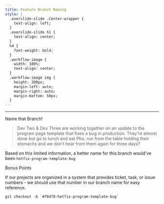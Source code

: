 ```yaml
---
title: Feature Branch Naming
style: |
  .exerslide-slide .Center-wrapper {
    text-align: left;
  }
  .exerslide-slide h1 {
    text-align: center;
  }
  h4 {
    font-weight: bold;
  }
  .workflow-image {
    width: 100%;
    text-align: center;
  }
  .workflow-image img {
    height: 200px;
    margin-left: auto;
    margin-right: auto;
    margin-bottom: 50px;
  }
---
```

---
Name that Branch!

> Dev Two & Dev Three are working together on an update to the program page template that fixes a bug in production.  They're almost done but go to lunch and eat Pho, run from the table holding their stomachs and we don't hear from them again for three days?

Based on this limited information, a better name for this branch would've been `hotfix-program-template-bug`
  
<div class="callout primary">

<i class="fa fa-info-circle" aria-hidden="true"></i> Bonus Points

If our projects are organized in a system that provides ticket, task, or issue numbers - we should use that number in our branch name for easy reference.

```
git checkout -b `#78478-hotfix-program-template-bug`
```

</div>